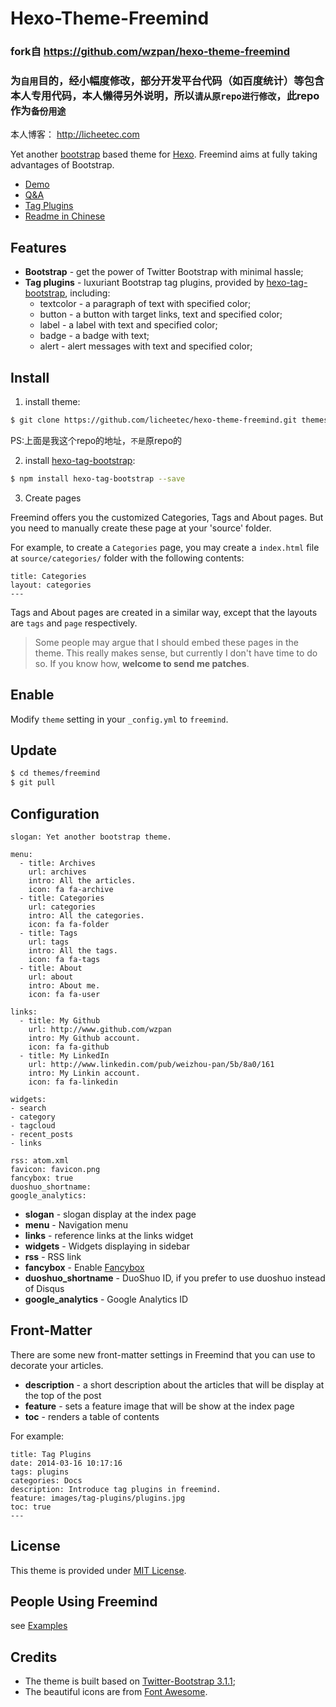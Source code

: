 Hexo-Theme-Freemind
===

### fork自 https://github.com/wzpan/hexo-theme-freemind

### 为`自用`目的，经小幅度修改，部分开发平台代码（如百度统计）等包含本人专用代码，本人懒得另外说明，所以`请从原repo进行修改`，此repo作为`备份用途`
本人博客： http://licheetec.com


Yet another [bootstrap](http://getbootstrap.com) based theme for [Hexo](http://zespia.tw/hexo/). Freemind aims at fully taking advantages of Bootstrap.

* [Demo](http://wzpan.github.io/hexo-theme-freemind/)
* [Q&A](http://wzpan.github.io/hexo-theme-freemind/2014/03/16/qna/)
* [Tag Plugins](http://wzpan.github.io/hexo-theme-freemind/2014/03/16/tag-plugins/)
* [Readme in Chinese](http://hahack.com/codes/hexo-theme-freemind/)

## Features ##

* **Bootstrap** - get the power of Twitter Bootstrap with minimal hassle;
* **Tag plugins** - luxuriant Bootstrap tag plugins, provided by [hexo-tag-bootstrap](https://github.com/wzpan/hexo-tag-bootstrap), including:
  - textcolor - a paragraph of text with specified color;
  - button - a button with target links, text and specified color;
  - label - a label with text and specified color;
  - badge - a badge with text;
  - alert - alert messages with text and specified color; 

## Install ##

1) install theme:

``` sh
$ git clone https://github.com/licheetec/hexo-theme-freemind.git themes/freemind
```
PS:上面是我这个repo的地址，`不是`原repo的

2) install [hexo-tag-bootstrap](https://github.com/wzpan/hexo-tag-bootstrap):

``` sh
$ npm install hexo-tag-bootstrap --save
```

3) Create pages

Freemind offers you the customized Categories, Tags and About pages. But you need to manually create these page at your 'source' folder.

For example, to create a `Categories` page, you may create a `index.html` file at `source/categories/` folder with the following contents:

```
title: Categories
layout: categories
---
```

Tags and About pages are created in a similar way, except that the layouts are `tags` and `page` respectively.

> Some people may argue that I should embed these pages in the theme. This really makes sense, but currently I don't have time to do so. If you know how, **welcome to send me patches**.

## Enable ##

Modify `theme` setting in your `_config.yml` to `freemind`.

## Update ##

``` sh
$ cd themes/freemind
$ git pull
```

## Configuration ##

```
slogan: Yet another bootstrap theme.

menu:
  - title: Archives
    url: archives
    intro: All the articles.
    icon: fa fa-archive
  - title: Categories
    url: categories
    intro: All the categories.
    icon: fa fa-folder
  - title: Tags
    url: tags
    intro: All the tags.
    icon: fa fa-tags
  - title: About
    url: about
    intro: About me.
    icon: fa fa-user

links:
  - title: My Github
    url: http://www.github.com/wzpan
    intro: My Github account.
    icon: fa fa-github
  - title: My LinkedIn
    url: http://www.linkedin.com/pub/weizhou-pan/5b/8a0/161
    intro: My Linkin account.
    icon: fa fa-linkedin

widgets:
- search
- category
- tagcloud
- recent_posts
- links

rss: atom.xml
favicon: favicon.png
fancybox: true
duoshuo_shortname:
google_analytics:
```

* **slogan** - slogan display at the index page
* **menu** - Navigation menu
* **links** - reference links at the links widget
* **widgets** - Widgets displaying in sidebar
* **rss** - RSS link
* **fancybox** - Enable [Fancybox](http://fancyapps.com/fancybox/)
* **duoshuo_shortname** - DuoShuo ID, if you prefer to use duoshuo instead of Disqus
* **google_analytics** - Google Analytics ID

## Front-Matter ##

There are some new front-matter settings in Freemind that you can use to decorate your articles.

* **description** - a short description about the articles that will be display at the top of the post
* **feature** - sets a feature image that will be show at the index page
* **toc** - renders a table of contents

For example:

```
title: Tag Plugins
date: 2014-03-16 10:17:16
tags: plugins
categories: Docs
description: Introduce tag plugins in freemind.
feature: images/tag-plugins/plugins.jpg
toc: true
---
```

## License ##

This theme is provided under [MIT License](http://opensource.org/licenses/MIT).

## People Using Freemind ##

see [Examples](https://github.com/wzpan/freemind/wiki/Examples)

## Credits ##

* The theme is built based on [Twitter-Bootstrap 3.1.1](getbootstrap.com/3.1.1/);
* The beautiful icons are from [Font Awesome](http://fortawesome.github.io/Font-Awesome/icons/).
